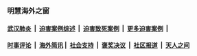 
### 明慧海外之窗

####  [武汉肺炎](indexes/365.md?t=03020400) &nbsp;|&nbsp;  [迫害案例综述](indexes/328.md?t=03020400) &nbsp;|&nbsp; [迫害致死案例](indexes/277.md?t=03020400)  &nbsp;|&nbsp; [更多迫害案例](indexes/81.md?t=03020400)  &nbsp;|&nbsp; 
####  [时事评论](indexes/19.md?t=03020400) &nbsp;|&nbsp; [海外简讯](indexes/245.md?t=03020400)&nbsp;|&nbsp;  [社会支持](indexes/140.md?t=03020400) &nbsp;|&nbsp; [褒奖决议](indexes/282.md?t=03020400) &nbsp;|&nbsp; [社区报道](indexes/91.md?t=03020400)  &nbsp;|&nbsp; [天人之间](indexes/78.md?t=03020400) 


